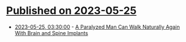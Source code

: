 # [Published on 2023-05-25](index.md)

* [2023-05-25, 03:30:00](https://science.slashdot.org/story/23/05/24/2110226/a-paralyzed-man-can-walk-naturally-again-with-brain-and-spine-implants?utm_source=rss1.0mainlinkanon&utm_medium=feed) - [A Paralyzed Man Can Walk Naturally Again With Brain and Spine Implants](https://science.slashdot.org/story/23/05/24/2110226/a-paralyzed-man-can-walk-naturally-again-with-brain-and-spine-implants?utm_source=rss1.0mainlinkanon&utm_medium=feed)
